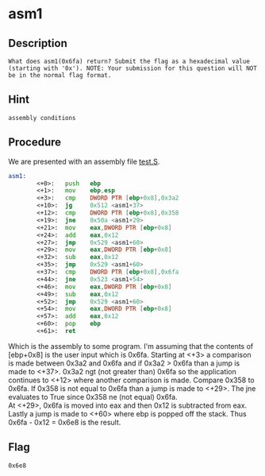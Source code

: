 # asm1

## Description
```
What does asm1(0x6fa) return? Submit the flag as a hexadecimal value (starting with '0x'). NOTE: Your submission for this question will NOT be in the normal flag format.
```

## Hint
```
assembly conditions
```

## Procedure
We are presented with an assembly file <a href="test.S">test.S</a>.
```asm
asm1:
        <+0>:   push   ebp
        <+1>:   mov    ebp,esp
        <+3>:   cmp    DWORD PTR [ebp+0x8],0x3a2
        <+10>:  jg     0x512 <asm1+37>
        <+12>:  cmp    DWORD PTR [ebp+0x8],0x358
        <+19>:  jne    0x50a <asm1+29>
        <+21>:  mov    eax,DWORD PTR [ebp+0x8]
        <+24>:  add    eax,0x12
        <+27>:  jmp    0x529 <asm1+60>
        <+29>:  mov    eax,DWORD PTR [ebp+0x8]
        <+32>:  sub    eax,0x12
        <+35>:  jmp    0x529 <asm1+60>
        <+37>:  cmp    DWORD PTR [ebp+0x8],0x6fa
        <+44>:  jne    0x523 <asm1+54>
        <+46>:  mov    eax,DWORD PTR [ebp+0x8]
        <+49>:  sub    eax,0x12
        <+52>:  jmp    0x529 <asm1+60>
        <+54>:  mov    eax,DWORD PTR [ebp+0x8]
        <+57>:  add    eax,0x12
        <+60>:  pop    ebp
        <+61>:  ret    
```
Which is the assembly to some program. I'm assuming that the contents of [ebp+0x8] is the user input which is 0x6fa. Starting at <+3> a comparison is made between 0x3a2 and 0x6fa and if 0x3a2 > 0x6fa than a jump is made to <+37>. 0x3a2 ngt (not greater than) 0x6fa so the application continues to <+12> where another comparison is made. Compare 0x358 to 0x6fa. If 0x358 is not equal to 0x6fa than a jump is made to <+29>. The jne evaluates to True since 0x358 ne (not equal) 0x6fa.<br>
At <+29>, 0x6fa is moved into eax and then 0x12 is subtracted from eax. Lastly a jump is made to <+60> where ebp is popped off the stack. Thus 0x6fa - 0x12 = 0x6e8 is the result. 

## Flag
```
0x6e8
```